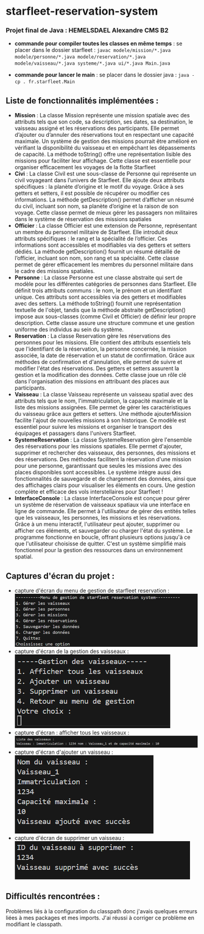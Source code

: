 # starfleet-reservation-system

### Projet final de Java : HEMELSDAEL Alexandre CMS B2

* **commande pour compiler toutes les classes en même temps** : se placer dans le dossier starfleet : `javac modele/mission/*.java modele/personne/*.java modele/reservation/*.java modele/vaisseau/*.java systeme/*.java ui/*.java Main.java`

* **commande pour lancer le main**  : se placer dans le dossier java : `java -cp . fr.starfleet.Main`

## Liste de fonctionnalités implémentées : 
* **Mission** : La classe Mission représente une mission spatiale avec des attributs tels que son code, sa description, ses dates, sa destination, le vaisseau assigné et les réservations des participants. Elle permet d’ajouter ou d’annuler des réservations tout en respectant une capacité maximale. Un système de gestion des missions pourrait être amélioré en vérifiant la disponibilité du vaisseau et en empêchant les dépassements de capacité. La méthode toString() offre une représentation lisible des missions pour faciliter leur affichage. Cette classe est essentielle pour organiser efficacement les voyages de la flotte Starfleet
* **Civi** : La classe Civil est une sous-classe de Personne qui représente un civil voyageant dans l’univers de Starfleet. Elle ajoute deux attributs spécifiques : la planète d’origine et le motif du voyage. Grâce à ses getters et setters, il est possible de récupérer ou modifier ces informations. La méthode getDescription() permet d’afficher un résumé du civil, incluant son nom, sa planète d’origine et la raison de son voyage. Cette classe permet de mieux gérer les passagers non militaires dans le système de réservation des missions spatiales
* **Officier** : La classe Officier est une extension de Personne, représentant un membre du personnel militaire de Starfleet. Elle introduit deux attributs spécifiques : le rang et la spécialité de l’officier. Ces informations sont accessibles et modifiables via des getters et setters dédiés. La méthode getDescription() fournit un résumé détaillé de l’officier, incluant son nom, son rang et sa spécialité. Cette classe permet de gérer efficacement les membres du personnel militaire dans le cadre des missions spatiales.
* **Personne** : La classe Personne est une classe abstraite qui sert de modèle pour les différentes catégories de personnes dans Starfleet. Elle définit trois attributs communs : le nom, le prénom et un identifiant unique. Ces attributs sont accessibles via des getters et modifiables avec des setters. La méthode toString() fournit une représentation textuelle de l'objet, tandis que la méthode abstraite getDescription() impose aux sous-classes (comme Civil et Officier) de définir leur propre description. Cette classe assure une structure commune et une gestion uniforme des individus au sein du système. 
* **Reservation** : La classe Reservation gère les réservations des personnes pour les missions. Elle contient des attributs essentiels tels que l'identifiant de la réservation, la personne concernée, la mission associée, la date de réservation et un statut de confirmation. Grâce aux méthodes de confirmation et d'annulation, elle permet de suivre et modifier l'état des réservations. Des getters et setters assurent la gestion et la modification des données. Cette classe joue un rôle clé dans l'organisation des missions en attribuant des places aux participants.
* **Vaisseau** : La classe Vaisseau représente un vaisseau spatial avec des attributs tels que le nom, l'immatriculation, la capacité maximale et la liste des missions assignées. Elle permet de gérer les caractéristiques du vaisseau grâce aux getters et setters. Une méthode ajouterMission facilite l'ajout de nouvelles missions à son historique. Ce modèle est essentiel pour suivre les missions et organiser le transport des équipages et passagers dans l'univers Starfleet.
* **SystemeReservation** : La classe SystemeReservation gère l'ensemble des réservations pour les missions spatiales. Elle permet d'ajouter, supprimer et rechercher des vaisseaux, des personnes, des missions et des réservations. Des méthodes facilitent la réservation d'une mission pour une personne, garantissant que seules les missions avec des places disponibles sont accessibles. Le système intègre aussi des fonctionnalités de sauvegarde et de chargement des données, ainsi que des affichages clairs pour visualiser les éléments en cours. Une gestion complète et efficace des vols interstellaires pour Starfleet !
* **InterfaceConsole** : La classe InterfaceConsole est conçue pour gérer un système de réservation de vaisseaux spatiaux via une interface en ligne de commande. Elle permet à l'utilisateur de gérer des entités telles que les vaisseaux, les personnes, les missions et les réservations. Grâce à un menu interactif, l'utilisateur peut ajouter, supprimer ou afficher ces éléments, et sauvegarder ou charger l'état du système. Le programme fonctionne en boucle, offrant plusieurs options jusqu'à ce que l'utilisateur choisisse de quitter. C'est un système simplifié mais fonctionnel pour la gestion des ressources dans un environnement spatial.


## Captures d'écran du projet : 
* capture d'écran du menu de gestion de starfleet reservation : ![Menu de gestion de starfleet](screenshots/menu_gestion_starfleet.png)
* capture d'écran de la gestion des vaisseaux : ![Menu de gestion des vaisseaux](screenshots/gestion_vaisseaux.png)
* capture d'écran : afficher tous les vaisseaux : ![Afficher vaisseaux](screenshots/afficher_vaisseau.png)
* capture d'écran d'ajouter un vaisseau : ![Ajouter vaisseau](screenshots/ajouter_vaisseau.png)
* capture d'écran de supprimer un vaisseau : ![Supprimer vaisseau](screenshots/supprimer_vaisseau.png)

## Difficultés rencontrées : 
Problèmes liés à la configuration du classpath donc j'avais quelques erreurs liées à mes packages et mes imports. J'ai réussi à corriger ce problème en modifiant le classpath. 